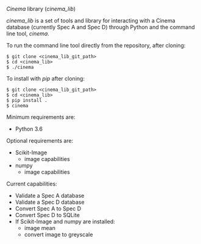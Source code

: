 *Cinema* library (*cinema_lib*)

*cinema_lib* is a set of tools and library for interacting with a Cinema 
database (currently Spec A and Spec D) through Python and the command line 
tool, *cinema*.

To run the command line tool directly from the repository, after cloning:
```
$ git clone <cinema_lib_git_path>
$ cd <cinema_lib>
$ ./cinema
```

To install with *pip* after cloning:
```
$ git clone <cinema_lib_git_path>
$ cd <cinema_lib>
$ pip install .
$ cinema
```

Minimum requirements are:
- Python 3.6

Optional requirements are:
- Scikit-Image 
  - image capabilities
- numpy
  - image capabilities

Current capabilities:
- Validate a Spec A database
- Validate a Spec D database
- Convert Spec A to Spec D
- Convert Spec D to SQLite
- If Scikit-Image and numpy are installed:
  - image mean
  - convert image to greyscale 
